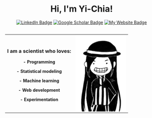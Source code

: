 <h1 align="center">Hi, I'm Yi-Chia!</h1>
<div align="center">
    <a href="https://www.linkedin.com/in/yichia/"><img src="https://img.shields.io/badge/LinkedIn-blue?style=for-the-badge&logo=linkedin&logoColor=white" alt="LinkedIn Badge"/></a>
    <a href="https://scholar.google.com/"><img src="https://img.shields.io/badge/Scholar-lightblue?style=for-the-badge&logo=googlescholar&logoColor=gray" alt="Google Scholar Badge"/></a>
    <a href="https://ycc.vision/"><img src="https://img.shields.io/badge/My%20website-black?style=for-the-badge&logo=github&logoColor=white" alt="My Website Badge"/></a>
</div>
<br />
<table id='container' align="center">
  <tr>
    <th>
        <div align="center">
            <h3>I am a scientist who loves: </h3>
            <p>- Programming</p>
            <p>- Statistical modeling</p>
            <p>- Machine learning</p>
            <p>- Web development</p>
            <p>- Experimentation</p>
        </div>
    </th>
    <th>
        <img src="media/sisters_half.png" alt="" style='display: block; height: 250px'/>
    </th>
  </tr>
</table>